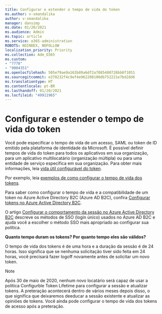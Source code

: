 ```yaml
---
title: Configurar e estender o tempo de vida do token
ms.author: v-smandalika
author: v-smandalika
manager: dansimp
ms.date: 01/20/2021
ms.audience: Admin
ms.topic: article
ms.service: o365-administration
ROBOTS: NOINDEX, NOFOLLOW
localization_priority: Priority
ms.collection: Adm_O365
ms.custom:
- "7778"
- "9004351"
ms.openlocfilehash: 505e79ae9a163b89a6df2a7085480728bb0f1051
ms.sourcegitcommit: e378232f4c9ef4e962208100db752221e7bd2dd6
ms.translationtype: HT
ms.contentlocale: pt-BR
ms.lasthandoff: 01/20/2021
ms.locfileid: "49911965"
---
```

# <a name="configure-and-extend-token-lifetimes"></a>Configurar e estender o tempo de vida do token

Você pode especificar o tempo de vida de um acesso, SAML ou token de ID emitido pela plataforma de identidade da Microsoft. É possível definir tempos de vida do token para todos os aplicativos em sua organização, para um aplicativo multilocatário (organização múltipla) ou para uma entidade de serviço específica em sua organização. Para obter mais informações, leia [vida útil configurável do token](https://docs.microsoft.com/azure/active-directory/develop/active-directory-configurable-token-lifetimes).

Por exemplo, leia [exemplos de como configurar o tempo de vida dos tokens](https://docs.microsoft.com/azure/active-directory/develop/configure-token-lifetimes).

Para saber como configurar o tempo de vida e a compatibilidade de um token no Azure Active Directory B2C (Azure AD B2C), confira [Configurar tokens no Azure Active Directory B2C](https://docs.microsoft.com/azure/active-directory-b2c/configure-tokens?pivots=b2c-user-flow).

O artigo [Configurar o comportamento da sessão no Azure Active Directory B2C](https://docs.microsoft.com/azure/active-directory-b2c/session-behavior?pivots=b2c-user-flow) descreve os métodos de SSO (login único) usados no Azure AD B2C e ajuda você a escolher o método SSO mais apropriado ao configurar sua política.

**Quanto tempo duram os tokens? Por quanto tempo eles são válidos?**

O tempo de vida dos tokens é de uma hora e a duração da sessão é de 24 horas. Isso significa que se nenhuma solicitação tiver sido feita em 24 horas, você precisará fazer logoff novamente antes de solicitar um novo token.

> [!NOTE]
> Após 30 de maio de 2020, nenhum novo locatário será capaz de usar a política Configurble Token Lifetime para configurar a sessão e atualizar tokens. A preteração acontecerá dentro de vários meses depois disso, o que significa que deixaremos deeducar a sessão existente e atualizar as opiniões de tokens. Você ainda pode configurar o tempo de vida dos tokens de acesso após a preteração.






